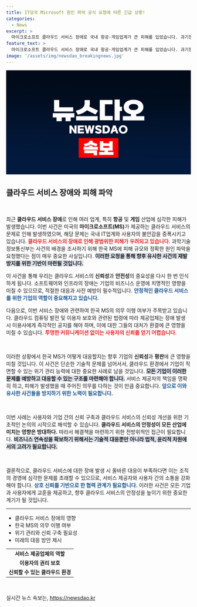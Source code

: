 ```yaml
---
title: IT당국 Microsoft 원인 파악 공식 요청에 따른 긴급 상황!
categories:
  - News
excerpt: >
  마이크로소프트 클라우드 서비스 장애로 국내 항공·게임업계가 큰 피해를 입었습니다. 과기정통부가 한국 MS에 빠른 조사를 요청하며, 피해 규모와 원인에 대한 불확실성이 커지고 있습니다. 이 사건의 진실을 밝혀보세요!
feature_text: >
  마이크로소프트 클라우드 서비스 장애로 국내 항공·게임업계가 큰 피해를 입었습니다. 과기정통부가 한국 MS에 빠른 조사를 요청하며, 피해 규모와 원인에 대한 불확실성이 커지고 있습니다. 이 사건의 진실을 밝혀보세요!
image: '/assets/img/newsdao_breakingnews.jpg'
---
```


<p><img src="/assets/img/newsdao_breakingnews.jpg" alt="koreaapp 속보" /></p>

<h2 data-ke-size="size26">클라우드 서비스 장애와 피해 파악</h2>

<p data-ke-size="size16">&nbsp;</p>

<p>최근 <strong>클라우드 서비스 장애</strong>로 인해 여러 업계, 특히 <strong>항공</strong> 및 <strong>게임</strong> 산업에 심각한 피해가 발생했습니다. 이번 사건은 미국의 <strong>마이크로소프트(MS)</strong>가 제공하는 클라우드 서비스의 문제로 인해 발생하였으며, 해당 문제는 국내 IT업계와 사용자의 불안감을 증폭시키고 있습니다. <b><span style="color: #ee2323;">클라우드 서비스의 장애로 인해 광범위한 피해가 우려되고 있습니다.</span></b> 과학기술정보통신부는 사건의 배경을 조사하기 위해 한국 MS에 피해 규모와 정확한 원인 파악을 요청했다는 점이 매우 중요한 사실입니다. <b><span style="background-color: #21538527;">이러한 요청을 통해 향후 유사한 사건의 재발 방지를 위한 기반이 마련될 것입니다.</span></b> </p>

<p>이 사건을 통해 우리는 클라우드 서비스의 <strong>신뢰성</strong>과 <strong>안전성</strong>의 중요성을 다시 한 번 인식하게 됩니다. 소프트웨어와 인프라의 장애는 기업의 비즈니스 운영에 치명적인 영향을 미칠 수 있으므로, 적절한 대응과 사전 예방이 필수적입니다. <b><span style="color: #1a5490;">안정적인 클라우드 서비스를 위한 기업의 역할이 중요해지고 있습니다.</span></b> </p>

<p>다음으로, 이번 서비스 장애와 관련하여 한국 MS의 의무 이행 여부가 주목받고 있습니다. 클라우드 컴퓨팅 발전 및 이용자 보호와 관련된 법령에 따라 제공업체는 장애 발생 시 이용사에게 즉각적인 공지를 해야 하며, 이에 대한 그들의 대처가 환결에 큰 영향을 미칠 수 있습니다. <b><span style="color: #ee2323;">투명한 커뮤니케이션 없이는 사용자의 신뢰를 얻기 어렵습니다.</span></b> </p>

<p data-ke-size="size16">&nbsp;</p>

<p>이러한 상황에서 한국 MS가 어떻게 대응할지는 향후 기업의 <strong>신뢰성</strong>과 <strong>평판</strong>에 큰 영향을 미칠 것입니다. 이 사건은 단순한 기술적 문제를 넘어서서, 클라우드 환경에서 기업이 직면할 수 있는 위기 관리 능력에 대한 중요한 사례로 남을 것입니다. <b><span style="background-color: #21538527;">모든 기업이 이러한 문제를 예방하고 대응할 수 있는 구조를 마련해야 합니다.</span></b> 서비스 제공자의 책임을 명확히 하고, 피해가 발생했을 때 주어진 의무를 다하는 것이 만큼 중요합니다. <b><span style="color: #1a5490;">앞으로 이와 유사한 사건들을 방지하기 위한 노력이 필요합니다.</span></b> </p>

<p data-ke-size="size16">&nbsp;</p>

<p>이번 사례는 사용자와 기업 간의 신뢰 구축과 클라우드 서비스의 신뢰성 개선을 위한 기초적인 논의의 시작으로 해석할 수 있습니다. <b><span style="ee2323;">클라우드 서비스의 안정성이 모든 산업에 미치는 영향은 방대하다.</span></b> 따라서 해결책을 마련하기 위한 전방위적인 접근이 필요합니다. <b><span style="background-color: #21538527;">비즈니스 연속성을 확보하기 위해서는 기술적 대응뿐만 아니라 법적, 윤리적 차원에서의 고려가 필요합니다.</span></b> </p>

<p data-ke-size="size16">&nbsp;</p>

<p>결론적으로, 클라우드 서비스에 대한 장애 발생 시 올바른 대응이 부족하다면 이는 조직의 경영에 심각한 문제를 초래할 수 있으므로, 서비스 제공자와 사용자 간의 소통을 강화해야 합니다. <b><span style="color: #1a5490;">상호 신뢰를 기반으로 한 협력 관계가 필요합니다.</span></b> 이러한 사건은 모든 기업과 사용자에게 교훈을 제공하고, 향후 클라우드 서비스의 안정성을 높이기 위한 중요한 계기가 될 것입니다.</p>

<hr>

<ul>
  <li>클라우드 서비스 장애의 영향</li>
  <li>한국 MS의 의무 이행 여부</li>
  <li>위기 관리와 신뢰 구축 필요성</li>
  <li>미래의 대응 방안 제시</li>
</ul>

<table>
  <tr>
    <td style="text-align: center; height: 17px;"><b>서비스 제공업체의 역할</b></td>
  </tr>
  <tr>
    <td style="text-align: center; height: 17px;"><b>이용자의 권리 보호</b></td>
  </tr>
  <tr>
    <td style="text-align: center; height: 17px;"><b>신뢰할 수 있는 클라우드 환경</b></td>
  </tr>
</table> 

<p data-ke-size="size16">&nbsp;</p>
실시간 뉴스 속보는, <a href="https://newsdao.kr" rel="dofollow">https://newsdao.kr</a>


